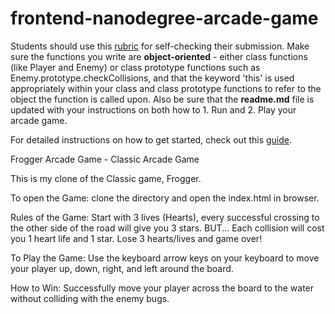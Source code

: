 frontend-nanodegree-arcade-game
===============================

Students should use this [rubric](https://review.udacity.com/#!/projects/2696458597/rubric) for self-checking their submission. Make sure the functions you write are **object-oriented** - either class functions (like Player and Enemy) or class prototype functions such as Enemy.prototype.checkCollisions, and that the keyword 'this' is used appropriately within your class and class prototype functions to refer to the object the function is called upon. Also be sure that the **readme.md** file is updated with your instructions on both how to 1. Run and 2. Play your arcade game.

For detailed instructions on how to get started, check out this [guide](https://docs.google.com/document/d/1v01aScPjSWCCWQLIpFqvg3-vXLH2e8_SZQKC8jNO0Dc/pub?embedded=true).


Frogger Arcade Game - Classic Arcade Game

This is my clone of the Classic game, Frogger.

To open the Game:
clone the directory and open the index.html in browser.

Rules of the Game:
Start with 3 lives (Hearts), every successful crossing to the other side of the road will give you 3 stars.
BUT... Each collision will cost you 1 heart life and 1 star.
Lose 3 hearts/lives and game over!

To Play the Game:
Use the keyboard arrow keys on your keyboard to move your player up, down, right, and left around the board.

How to Win:
Successfully move your player across the board to the water without colliding with the enemy bugs.
